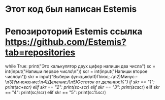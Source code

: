 # Этот код был написан Estemis
# Репозироторий Estemis ссылка https://github.com/Estemis?tab=repositories


while True:
    print("Это калькулятор двух цифер напиши два числа")
    sc = int(input("Напиши первое число\n"))
    scr  = int(input("Напиши второе число\n"))
    skr = input("Выбери функцию\n1)Плюс;+\n2)Минус:-\n3)Умножение:*\n4)Деление:/\n5)Остаток от деления:%")
    if skr == "1":
        print(sc+scr)
    elif skr == "2":
        print(sc-scr)
    elif skr == "3":
        print(sc*scr)
    elif skr == "4":
        print(sc/scr)
    elif skr == "5":
        print(sc%scr)
